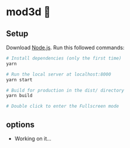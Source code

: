 # mod3d 🎲

## Setup

Download [Node.js](https://nodejs.org/en/download/).
Run this followed commands:

```bash
# Install dependencies (only the first time)
yarn

# Run the local server at localhost:8000
yarn start

# Build for production in the dist/ directory
yarn build

# Double click to enter the Fullscreen mode
```

## options

- Working on it...
